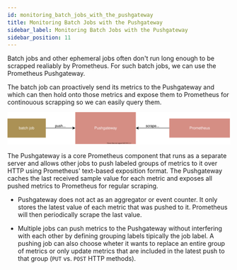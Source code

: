```yaml
---
id: monitoring_batch_jobs_with_the_pushgateway
title: Monitoring Batch Jobs with the Pushgateway
sidebar_label: Monitoring Batch Jobs with the Pushgateway
sidebar_position: 11
---
```


Batch jobs and other ephemeral jobs often don't run long enough to be scrapped realiably by Prometheus. For such batch jobs, we can use the Prometheus Pushgateway. 

The batch job can proactively send its metrics to the Pushgateway and which can then hold onto those metrics and expose them to Prometheus for continouous scrapping so we can easily query them. 

![](./img/pushgateway-architecture-overview-723d31f6f844746c2b7a66af6800b5a8.svg#center)

The Pushgateway is a core Prometheus component that runs as a separate server and allows other jobs to push labeled groups of metrics to it over HTTP using Prometheus' text-based exposition format. The Pushgateway caches the last received sample value for each metric and exposes all pushed metrics to Prometheus for regular scraping.

+ Pushgateway does not act as an aggregator or event counter. It only stores the latest value of each metric that was pushed to it. Prometheus will then periodically scrape the last value.

+ Multiple jobs can push metrics to the Pushgateway without interfering with each other by defining grouping labels tipically the job label. A pushing job can also choose wheter it wants to replace an entire group of metrics or only update metrics that are included in the latest push to that group (`PUT` vs. `POST` HTTP methods).